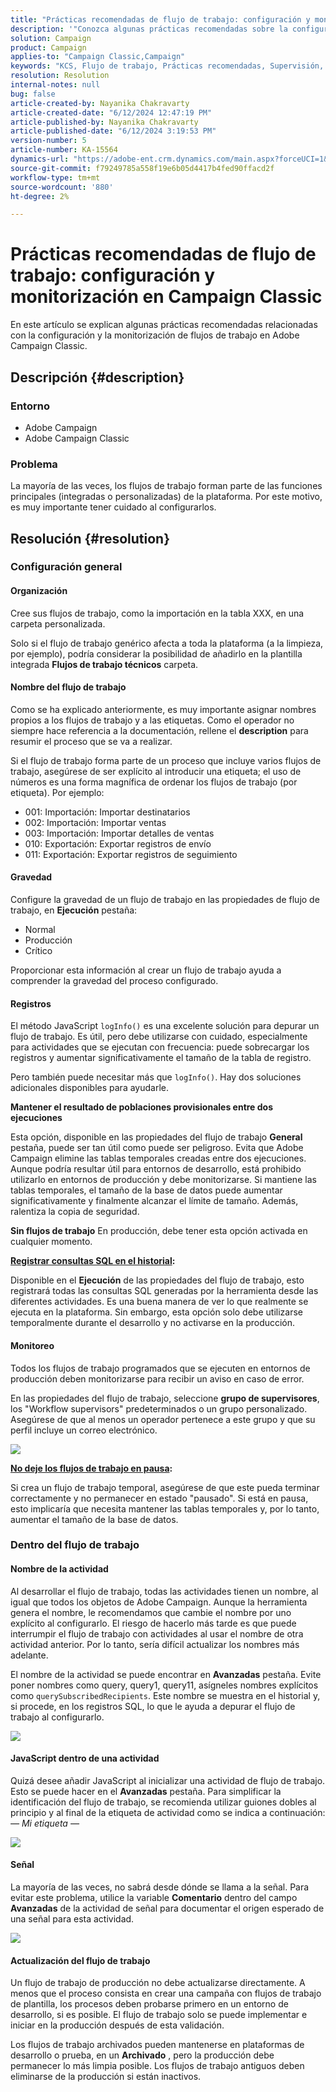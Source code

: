 ```yaml
---
title: "Prácticas recomendadas de flujo de trabajo: configuración y monitorización en Campaign Classic"
description: '"Conozca algunas prácticas recomendadas sobre la configuración y la monitorización de flujos de trabajo en Adobe Campaign Classic".'
solution: Campaign
product: Campaign
applies-to: "Campaign Classic,Campaign"
keywords: "KCS, Flujo de trabajo, Prácticas recomendadas, Supervisión, Solución de problemas, Rendimiento del flujo de trabajo, Flujo de trabajo lento, Adobe Campaign, prácticas, Adobe Campaign Classic"
resolution: Resolution
internal-notes: null
bug: false
article-created-by: Nayanika Chakravarty
article-created-date: "6/12/2024 12:47:19 PM"
article-published-by: Nayanika Chakravarty
article-published-date: "6/12/2024 3:19:53 PM"
version-number: 5
article-number: KA-15564
dynamics-url: "https://adobe-ent.crm.dynamics.com/main.aspx?forceUCI=1&pagetype=entityrecord&etn=knowledgearticle&id=40e3bbe5-b928-ef11-840b-6045bd0065b6"
source-git-commit: f79249785a558f19e6b05d4417b4fed90ffacd2f
workflow-type: tm+mt
source-wordcount: '880'
ht-degree: 2%

---
```


# Prácticas recomendadas de flujo de trabajo: configuración y monitorización en Campaign Classic


En este artículo se explican algunas prácticas recomendadas relacionadas con la configuración y la monitorización de flujos de trabajo en Adobe Campaign Classic.

## Descripción {#description}


### <b>Entorno</b>

- Adobe Campaign
- Adobe Campaign Classic


### <b>Problema</b>

La mayoría de las veces, los flujos de trabajo forman parte de las funciones principales (integradas o personalizadas) de la plataforma. Por este motivo, es muy importante tener cuidado al configurarlos.


## Resolución {#resolution}


### Configuración general

#### Organización

Cree sus flujos de trabajo, como la importación en la tabla XXX, en una carpeta personalizada.

Solo si el flujo de trabajo genérico afecta a toda la plataforma (a la limpieza, por ejemplo), podría considerar la posibilidad de añadirlo en la plantilla integrada <b>Flujos de trabajo técnicos</b> carpeta.

#### Nombre del flujo de trabajo

Como se ha explicado anteriormente, es muy importante asignar nombres propios a los flujos de trabajo y a las etiquetas. Como el operador no siempre hace referencia a la documentación, rellene el <b>description</b> para resumir el proceso que se va a realizar.

Si el flujo de trabajo forma parte de un proceso que incluye varios flujos de trabajo, asegúrese de ser explícito al introducir una etiqueta; el uso de números es una forma magnífica de ordenar los flujos de trabajo (por etiqueta). Por ejemplo:

- 001: Importación: Importar destinatarios
- 002: Importación: Importar ventas
- 003: Importación: Importar detalles de ventas
- 010: Exportación: Exportar registros de envío
- 011: Exportación: Exportar registros de seguimiento


#### Gravedad

Configure la gravedad de un flujo de trabajo en las propiedades de flujo de trabajo, en <b>Ejecución</b> pestaña:

- Normal
- Producción
- Crítico


Proporcionar esta información al crear un flujo de trabajo ayuda a comprender la gravedad del proceso configurado.

#### Registros

El método JavaScript `logInfo()` es una excelente solución para depurar un flujo de trabajo. Es útil, pero debe utilizarse con cuidado, especialmente para actividades que se ejecutan con frecuencia: puede sobrecargar los registros y aumentar significativamente el tamaño de la tabla de registro.

Pero también puede necesitar más que `logInfo()`. Hay dos soluciones adicionales disponibles para ayudarle.

<b>Mantener el resultado de poblaciones provisionales entre dos ejecuciones</b>

Esta opción, disponible en las propiedades del flujo de trabajo <b>General</b> pestaña, puede ser tan útil como puede ser peligroso. Evita que Adobe Campaign elimine las tablas temporales creadas entre dos ejecuciones. Aunque podría resultar útil para entornos de desarrollo, está prohibido utilizarlo en entornos de producción y debe monitorizarse. Si mantiene las tablas temporales, el tamaño de la base de datos puede aumentar significativamente y finalmente alcanzar el límite de tamaño. Además, ralentiza la copia de seguridad.

<b>Sin flujos de trabajo</b> En producción, debe tener esta opción activada en cualquier momento.

<b><u>Registrar consultas SQL en el historial</u>:</b>

Disponible en el <b>Ejecución</b> de las propiedades del flujo de trabajo, esto registrará todas las consultas SQL generadas por la herramienta desde las diferentes actividades. Es una buena manera de ver lo que realmente se ejecuta en la plataforma. Sin embargo, esta opción solo debe utilizarse temporalmente durante el desarrollo y no activarse en la producción.

#### Monitoreo

Todos los flujos de trabajo programados que se ejecuten en entornos de producción deben monitorizarse para recibir un aviso en caso de error.

En las propiedades del flujo de trabajo, seleccione <b>grupo de supervisores</b>, los &quot;Workflow supervisors&quot; predeterminados o un grupo personalizado. Asegúrese de que al menos un operador pertenece a este grupo y que su perfil incluye un correo electrónico.

![](assets/4badf727-ce28-ef11-840b-0022480a40c2.png)

<b><u>No deje los flujos de trabajo en pausa</u>:</b>

Si crea un flujo de trabajo temporal, asegúrese de que este pueda terminar correctamente y no permanecer en estado &quot;pausado&quot;. Si está en pausa, esto implicaría que necesita mantener las tablas temporales y, por lo tanto, aumentar el tamaño de la base de datos.

### Dentro del flujo de trabajo

#### Nombre de la actividad

Al desarrollar el flujo de trabajo, todas las actividades tienen un nombre, al igual que todos los objetos de Adobe Campaign. Aunque la herramienta genera el nombre, le recomendamos que cambie el nombre por uno explícito al configurarlo. El riesgo de hacerlo más tarde es que puede interrumpir el flujo de trabajo con actividades al usar el nombre de otra actividad anterior. Por lo tanto, sería difícil actualizar los nombres más adelante.

El nombre de la actividad se puede encontrar en <b>Avanzadas</b> pestaña. Evite poner nombres como query, query1, query11, asígneles nombres explícitos como `querySubscribedRecipients`. Este nombre se muestra en el historial y, si procede, en los registros SQL, lo que le ayuda a depurar el flujo de trabajo al configurarlo.

![](assets/8550ca3a-ce28-ef11-840b-0022480a40c2.png)

#### JavaScript dentro de una actividad

Quizá desee añadir JavaScript al inicializar una actividad de flujo de trabajo. Esto se puede hacer en el <b>Avanzadas</b> pestaña. Para simplificar la identificación del flujo de trabajo, se recomienda utilizar guiones dobles al principio y al final de la etiqueta de actividad como se indica a continuación: *— Mi etiqueta —*

![](assets/554bb34c-ce28-ef11-840b-0022480a40c2.png)

#### Señal

La mayoría de las veces, no sabrá desde dónde se llama a la señal. Para evitar este problema, utilice la variable <b>Comentario</b> dentro del campo <b>Avanzadas</b> de la actividad de señal para documentar el origen esperado de una señal para esta actividad.

![](assets/c426c66a-ce28-ef11-840b-0022480a40c2.png)

#### Actualización del flujo de trabajo

Un flujo de trabajo de producción no debe actualizarse directamente. A menos que el proceso consista en crear una campaña con flujos de trabajo de plantilla, los procesos deben probarse primero en un entorno de desarrollo, si es posible. El flujo de trabajo solo se puede implementar e iniciar en la producción después de esta validación.

Los flujos de trabajo archivados pueden mantenerse en plataformas de desarrollo o prueba, en un <b>Archivado</b> , pero la producción debe permanecer lo más limpia posible. Los flujos de trabajo antiguos deben eliminarse de la producción si están inactivos.
